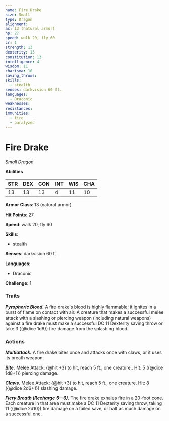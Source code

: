 ```yaml
---
name: Fire Drake
size: Small
type: Dragon
alignment: 
ac: 13 (natural armor)
hp: 27
speed: walk 20, fly 60
cr: 1
strength: 13
dexterity: 13
constitution: 13
intelligence: 4
wisdom: 11
charisma: 10
saving_throws:
skills:
  - stealth
senses: darkvision 60 ft.
languages:
  - Draconic
weaknesses:
resistances:
immunities:
  - fire
  - paralyzed
---
```


# Fire Drake

*Small Dragon*

**Abilities**

| STR | DEX | CON | INT | WIS | CHA |
| --- | --- | --- | --- | --- | --- |
| 13 | 13 | 13 | 4 | 11 | 10 |

**Armor Class**: 13 (natural armor)

**Hit Points**: 27

**Speed**: walk 20, fly 60

**Skills**:
  - stealth

**Senses**: darkvision 60 ft.

**Languages**:
  - Draconic

**Challenge**: 1

### Traits
***Pyrophoric Blood.*** A fire drake's blood is highly flammable; it ignites in a burst of flame on contact with air. A creature that makes a successful melee attack with a slashing or piercing weapon (including natural weapons) against a fire drake must make a successful DC 11 Dexterity saving throw or take 3 ({@dice 1d6}) fire damage from the splashing blood.

### Actions
***Multiattack.*** A fire drake bites once and attacks once with claws, or it uses its breath weapon.

***Bite.*** Melee Attack: {@hit +3} to hit, reach 5 ft., one creature,. Hit: 5 ({@dice 1d8+1}) piercing damage.

***Claws.*** Melee Attack: {@hit +3} to hit, reach 5 ft., one creature. Hit: 8 ({@dice 2d6+1}) slashing damage.

***Fiery Breath (Recharge 5—6).*** The fire drake exhales fire in a 20-foot cone. Each creature in that area must make a DC 11 Dexterity saving throw, taking 11 ({@dice 2d10}) fire damage on a failed save, or half as much damage on a successful one.

